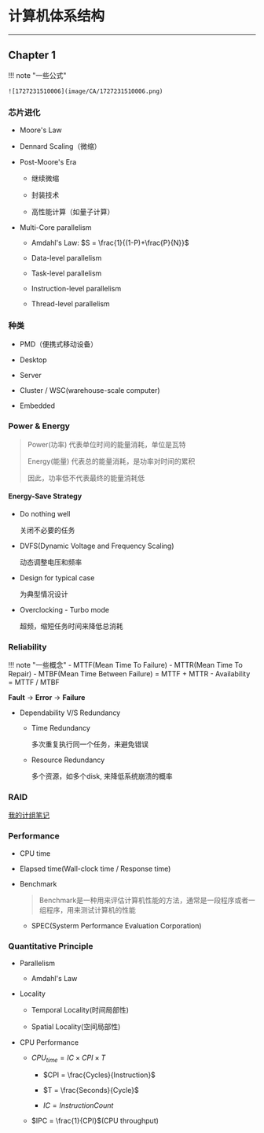 # 计算机体系结构

----

## Chapter 1

!!! note "一些公式"

    ![1727231510006](image/CA/1727231510006.png)

### 芯片进化

- Moore's Law

- Dennard Scaling（微缩）

- Post-Moore's Era

    - 继续微缩
    
    - 封装技术
    
    - 高性能计算（如量子计算）

- Multi-Core parallelism

    - Amdahl's Law: $S = \frac{1}{(1-P)+\frac{P}{N}}$
    
    - Data-level parallelism
    
    - Task-level parallelism
    
    - Instruction-level parallelism
    
    - Thread-level parallelism    

### 种类

- PMD（便携式移动设备）

- Desktop

- Server

- Cluster / WSC(warehouse-scale computer)

- Embedded

### Power & Energy

> Power(功率) 代表单位时间的能量消耗，单位是瓦特
>
> Energy(能量) 代表总的能量消耗，是功率对时间的累积
>
> 因此，功率低不代表最终的能量消耗低

#### Energy-Save Strategy

- Do nothing well
    
    关闭不必要的任务

- DVFS(Dynamic Voltage and Frequency Scaling)

    动态调整电压和频率

- Design for typical case

    为典型情况设计

- Overclocking - Turbo mode

    超频，缩短任务时间来降低总消耗

### Reliability

!!! note "一些概念"
    - MTTF(Mean Time To Failure)
    - MTTR(Mean Time To Repair)
    - MTBF(Mean Time Between Failure) = MTTF + MTTR
    - Availability = MTTF / MTBF

**Fault** -> **Error** -> **Failure**

- Dependability V/S Redundancy

    - Time Redundancy

        多次重复执行同一个任务，来避免错误

    - Resource Redundancy

        多个资源，如多个disk, 来降低系统崩溃的概率

### RAID

[我的计组笔记](https://fightingff.github.io/notebooks/RiscV/#disk-storage-and-dependability)

### Performance

- CPU time
- Elapsed time(Wall-clock time / Response time)
- Benchmark

    > Benchmark是一种用来评估计算机性能的方法，通常是一段程序或者一组程序，用来测试计算机的性能

    - SPEC(Systerm Performance Evaluation Corporation)

### Quantitative Principle

- Parallelism

    - Amdahl's Law

- Locality

    - Temporal Locality(时间局部性)

    - Spatial Locality(空间局部性)

- CPU Performance

    - $CPU_{time} = IC \times CPI \times T$

        - $CPI = \frac{Cycles}{Instruction}$

        - $T = \frac{Seconds}{Cycle}$

        - $IC = Instruction Count$

    - $IPC = \frac{1}{CPI}$(CPU throughput)